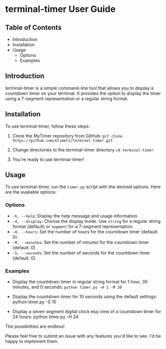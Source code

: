 # terminal-timer User Guide

## Table of Contents

- Introduction
- Installation
- Usage
  - Options
  - Examples

## Introduction

terminal-timer is a simple command-line tool that allows you to display a countdown timer on your terminal. It provides the option to display the timer using a 7-segment representation or a regular string format.

## Installation

To use terminal-timer, follow these steps:

1. Clone the MyTimer repository from GitHub:
`git clone https://github.com/elimelt/terminal-timer.git`

2. Change directories to the terminal-timer directory
`cd terminal-timer`

3. You're ready to use terminal-timer!

## Usage

To use terminal-timer, run the `timer.py` script with the desired options. Here are the available options:

### Options

- `-h, --help`: Display the help message and usage information.
- `-d, --display`: Choose the display mode. Use `string` for a regular string format (default) or `segment` for a 7-segment representation.
- `-H, --hours`: Set the number of hours for the countdown timer (default: 0).
- `-M, --minutes`: Set the number of minutes for the countdown timer (default: 0).
- `-S, --seconds`: Set the number of seconds for the countdown timer (default: 0).

### Examples

- Display the countdown timer in regular string format for 1 hour, 30 minutes, and 0 seconds:
`python timer.py -H 1 -M 30`

- Display the countdown timer for 10 seconds using the default settings:
python timer.py -S 10

- Display a seven segment digital clock esq view of a countdown timer for 24 hours:
python timer.py -H 24


The possibilities are endless! 

Please feel free to submit an issue with any features you'd like to see. I'd be happy to implement them.

